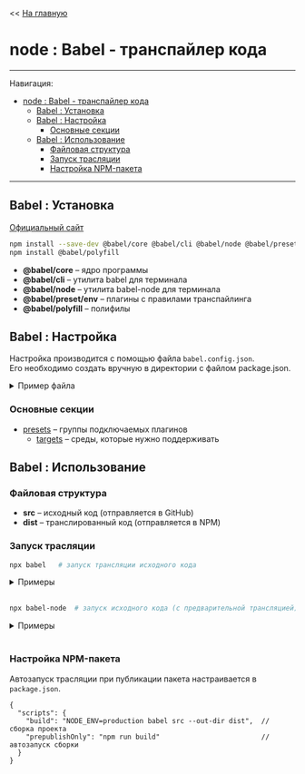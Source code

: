 << [На главную](../README.md)

# node : Babel - транспайлер кода

---

Навигация:

- [node : Babel - транспайлер кода](#node--babel---транспайлер-кода)
  - [Babel : Установка](#babel--установка)
  - [Babel : Настройка](#babel--настройка)
    - [Основные секции](#основные-секции)
  - [Babel : Использование](#babel--использование)
    - [Файловая структура](#файловая-структура)
    - [Запуск трасляции](#запуск-трасляции)
    - [Настройка NPM-пакета](#настройка-npm-пакета)

---

## Babel : Установка

[Официальный сайт](https://babeljs.io/)

```bash
npm install --save-dev @babel/core @babel/cli @babel/node @babel/preset-env
npm install @babel/polyfill
```

- **@babel/core** – ядро программы
- **@babel/cli** – утилита babel для терминала
- **@babel/node** – утилита babel-node для терминала
- **@babel/preset/env** – плагины с правилами транспайлинга
- **@babel/polyfill** – полифилы

## Babel : Настройка

Настройка производится с помощью файла `babel.config.json`.<br>
Его необходимо создать вручную в директории с файлом package.json.

<details>
<summary>Пример файла</summary>

```jsonc
{
  "presets": [
    [
      "@babel/env",
      {
        "targets": {
          "node": "current",
          "edge": "17",
          "firefox": "60",
          "chrome": "67",
          "safari": "11.1"
        }
      }
    ]
  ]
}
```

</details>

### Основные секции

- [presets](https://babeljs.io/docs/en/presets) – группы подключаемых плагинов
  - [targets](https://babeljs.io/docs/en/babel-preset-env#targets) – среды, которые нужно поддерживать

## Babel : Использование

### Файловая структура

- **src** – исходный код (отправляется в GitHub)
- **dist** – транслированный код (отправляется в NPM)

### Запуск трасляции

```bash
npx babel   # запуск трансляции исходного кода
```

<details>
<summary>Примеры</summary>

```bash
npx babel <dir> --out-dir <dir>       # транслировать все файлы из одной директории в другую
npx babel <file> --out-file <file>    # транслировать код из одного файла в другой
npx babel ____ --source-maps          # добавить source map (файлом)
npx babel ____ --source-maps inline   # добавить source map (комментарияем)
```

</details><br>

```bash
npx babel-node  # запуск исходного кода (с предварительной трансляцией)
```

<details>
<summary>Примеры</summary>

```bash
npx babel-node <file>   # запуск кода из файла
```

</details><br>

### Настройка NPM-пакета

Автозапуск трасляции при публикации пакета настраивается в `package.json`.

```jsonc
{
  "scripts": {
    "build": "NODE_ENV=production babel src --out-dir dist",  // сборка проекта
    "prepublishOnly": "npm run build"                         // автозапуск сборки
  }
}
```
